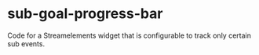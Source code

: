 # sub-goal-progress-bar
Code for a Streamelements widget that is configurable to track only certain sub events.
